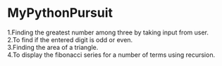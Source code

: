 # MyPythonPursuit
1.Finding the greatest number among three by taking input from user. 
<br>
2.To find if the entered digit is odd or even.
<br>
3.Finding the area of a triangle.
<br>
4.To display the fibonacci series for a number of terms using recursion.
